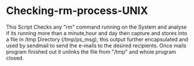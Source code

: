 # Checking-rm-process-UNIX

This Script Checks any "rm" command running on the System and analyse if its running more than a minute,hour and day then capture and stores into a file in /tmp Directory (/tmp/ps_msg), this output further encapsulated and used by sendmail to send the e-mails to the desired recipients. Once mails program finished out it unlinks the file from "/tmp" and whole program closed.

